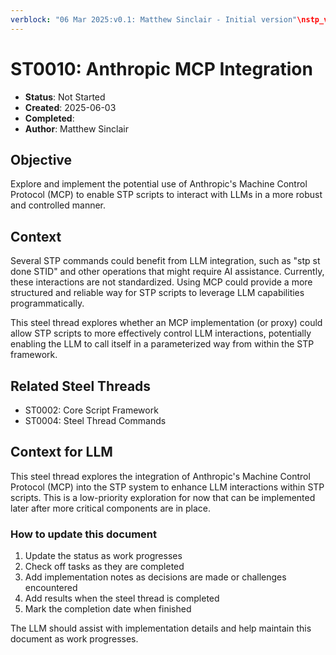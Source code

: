 ```yaml
---
verblock: "06 Mar 2025:v0.1: Matthew Sinclair - Initial version"\nstp_version: 1.2.1\nstatus: Not Started\ncreated: 20250603\n
---
```

# ST0010: Anthropic MCP Integration

- **Status**: Not Started
- **Created**: 2025-06-03
- **Completed**: 
- **Author**: Matthew Sinclair

## Objective

Explore and implement the potential use of Anthropic's Machine Control Protocol (MCP) to enable STP scripts to interact with LLMs in a more robust and controlled manner.

## Context

Several STP commands could benefit from LLM integration, such as "stp st done STID" and other operations that might require AI assistance. Currently, these interactions are not standardized. Using MCP could provide a more structured and reliable way for STP scripts to leverage LLM capabilities programmatically.

This steel thread explores whether an MCP implementation (or proxy) could allow STP scripts to more effectively control LLM interactions, potentially enabling the LLM to call itself in a parameterized way from within the STP framework.

## Related Steel Threads

- ST0002: Core Script Framework
- ST0004: Steel Thread Commands

## Context for LLM

This steel thread explores the integration of Anthropic's Machine Control Protocol (MCP) into the STP system to enhance LLM interactions within STP scripts. This is a low-priority exploration for now that can be implemented later after more critical components are in place.

### How to update this document

1. Update the status as work progresses
2. Check off tasks as they are completed
3. Add implementation notes as decisions are made or challenges encountered
4. Add results when the steel thread is completed
5. Mark the completion date when finished

The LLM should assist with implementation details and help maintain this document as work progresses.
